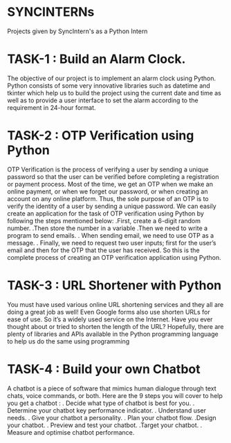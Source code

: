 # SYNCINTERNs
Projects given by SyncIntern's as a Python Intern


# TASK-1 : Build an Alarm Clock.

The objective of our project is to implement an alarm clock using Python. 
Python consists of some very innovative libraries such as datetime and tkinter
which help us to build the project using the current date and time as well as to
provide a user interface to set the alarm according to the requirement in 24-hour format.


# TASK-2 : OTP Verification using Python

OTP Verification is the process of verifying a user by sending a unique password so that the 
user can be verified before completing a registration or payment process. Most of the time,
we get an OTP when we make an online payment, or when we forget our password, or when creating 
an account on any online platform. Thus, the sole purpose of an OTP is to verify the identity of a
user by sending a unique password. 
We can easily create an application for the task of OTP verification using Python by following the steps mentioned below: 
.First, create a 6-digit random number. 
.Then store the number in a variable 
.Then we need to write a program to send emails.
. When sending email, we need to use OTP as a message.
. Finally, we need to request two user inputs; first for the user’s email and then for the OTP that the user has received. 
So this is the complete process of creating an OTP verification application using Python.


# TASK-3 : URL Shortener with Python

You must have used various online URL shortening services and they all are doing a great job as well! Even Google forms 
also use shorten URLs for ease of use. So it’s a widely used service on the Internet.
Have you ever thought about or tried to shorten the length of the URL? Hopefully, there are plenty of libraries and
APIs available in the Python programming language to help us do the same using programming 


# TASK-4 : Build your own Chatbot

A chatbot is a piece of software that mimics human dialogue through text chats, voice commands, or both. Here are the 9 steps you will cover to help you get a chatbot :
. Decide what type of chatbot is best for you. 
. Determine your chatbot key performance indicator. 
. Understand user needs.
. Give your chatbot a personality. 
. Plan your chatbot flow. 
.Design your chatbot.
. Preview and test your chatbot. 
.Target your chatbot.
. Measure and optimise chatbot performance.
